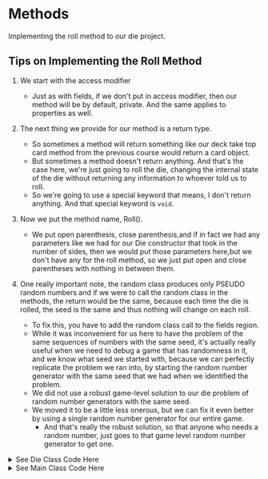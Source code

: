 # Methods
Implementing the roll method to our die project.

## Tips on Implementing the Roll Method
1. We start with the access modifier
    - Just as with fields, if we don't put in access modifier, then our method will be by default, private. And the same applies to properties as well.

2. The next thing we provide for our method is a return type.
    - So sometimes a method will return something like our deck take top card method from the previous course would return a card object.
    - But sometimes a method doesn't return anything. And that's the case here, we're just going to roll the die, changing the internal state of the die without returning any information to whoever told us to roll.
    - So we're going to use a special keyword that means, I don't return anything. And that special keyword is `void`.

3. Now we put the method name, Roll().
    - We put open parenthesis, close parenthesis,and if in fact we had any parameters like we had for our Die constructor that took in the number of sides, then we would put those parameters here,but we don't have any for the roll method, so we just put open and close parentheses with nothing in between them. 
4. One really important note, the random class produces only PSEUDO random numbers and if we were to call the random class in the methods, the return would be the same, because each time the die is rolled, the seed is the same and thus nothing will change on each roll.
    - To fix this, you have to add the random class call to the fields region.
    - While it was inconvenient for us here to have the problem of the same sequences of numbers with the same seed, it's actually really useful when we need to debug a game that has randomness in it, and we know what seed we started with, because we can perfectly replicate the problem we ran into, by starting the random number generator with the same seed that we had when we identified the problem.
    - We did not use a robust game-level solution to our die problem of random number generators with the same seed.
    - We moved it to be a little less onerous, but we can fix it even better by using a single random number generator for our entire game.
        - And that's really the robust solution, so that anyone who needs a random number, just goes to that game level random number generator to get one. 

<details>
<summary> See Die Class Code Here </summary>

```C#
using System;
using System.Collections.Generic;
using System.Linq;
using System.Text;
using System.Threading.Tasks;

namespace DieClassLecture
{
    /// <summary>
    /// A die
    /// </summary>
    public class Die
    {
        // We first must declare variables for our fields
        #region Fields

        int numSides;
        int topSide;
        Random rand = new Random();

        #endregion

        #region Constructor
        /// <summary>
        /// Constructor for six-sided die
        /// </summary>
        public Die() : this(6)
        {
        }

        /// <summary>
        /// Constructor for die with numSides side
        /// </summary>
        /// <param name="numSides">number of sides</param>
        public Die(int numSides)
        {
            this.numSides = numSides;
            topSide = 1;
        }

        #endregion

        #region Properties
        
        /// <summary>
        /// Gets the number of sides
        /// </summary>
        /// <value>number of sides</value>
        public int NumSides
        {
            get { return numSides; }
            // no set cuz we dont want the number of sides to change
        }

        /// <summary>
        /// Gets the Top Side
        /// </summary>
        /// <value>top side</value>
        public int TopSide
        { 
            get { return topSide; }
        }

        #endregion

        #region Methods

        /// <summary>
        /// Rolls the die
        /// </summary>
        public void Roll()
        {
            topSide = rand.Next(1, numSides + 1);
        }

        #endregion
    }
}

```
</details>

<details>
<summary> See Main Class Code Here </summary>

```C#
class MainClass
{
    /// <summary>
    /// Tests the die class
    /// </summary>
    /// <param name="args"> command-line arguements</param>
    public static void Main(string[] args)
    {
        // test standard die
        Die standardDie = new Die();
        Console.WriteLine("Standard Die");
        Console.WriteLine("------------");
        Console.WriteLine("Number of sides: " + standardDie.NumSides);
        Console.WriteLine("Top side: " + standardDie.TopSide);

        // roll the die
        standardDie.Roll();
        Console.WriteLine("Top side: " + standardDie.TopSide);
        Console.WriteLine();


        //test d20 die
        Die d20Die = new Die(20);
        Console.WriteLine("D20 Die");
        Console.WriteLine("-------");
        Console.WriteLine("Number of sides: " + d20Die.NumSides);
        Console.WriteLine("Top side: " + d20Die.TopSide);

        Console.WriteLine();

        // roll the die
        d20Die.Roll();
        Console.WriteLine("Top side: " + d20Die.TopSide);
        Console.WriteLine();

        Console.WriteLine();
    }
}

```

</details>